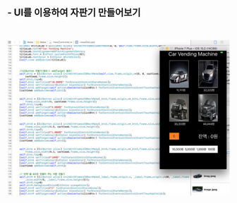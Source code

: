 ## - UI를 이용하여 자판기 만들어보기

<br>

![](https://github.com/BaekJinCho/iOS.school/blob/master/Study/Image/vendingmachine.png?raw=true)